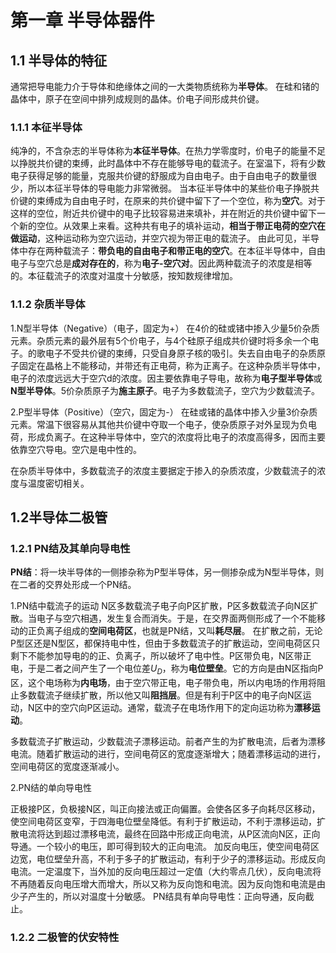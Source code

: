 # 第一章 半导体器件

## 1.1 半导体的特征

通常把导电能力介于导体和绝缘体之间的一大类物质统称为**半导体**。
在硅和锗的晶体中，原子在空间中排列成规则的晶体。价电子间形成共价键。

### 1.1.1 本征半导体

纯净的，不含杂志的半导体称为**本征半导体**。在热力学零度时，价电子的能量不足以挣脱共价键的束缚，此时晶体中不存在能够导电的载流子。在室温下，将有少数电子获得足够的能量，克服共价键的舒服成为自由电子。由于自由电子的数量很少，所以本征半导体的导电能力非常微弱。
当本征半导体中的某些价电子挣脱共价键的束缚成为自由电子时，在原来的共价键中留下了一个空位，称为**空穴**。对于这样的空位，附近共价键中的电子比较容易进来填补，并在附近的共价键中留下一个新的空位。从效果上来看。这种共有电子的填补运动，**相当于带正电荷的空穴在做运动**，这种运动称为空穴运动，并空穴视为带正电的载流子。
由此可见，半导体中存在两种载流子：**带负电的自由电子和带正电的空穴**。在本征半导体中，自由电子与空穴总是**成对存在的**，称为**电子-空穴对**。因此两种载流子的浓度是相等的。本征载流子的浓度对温度十分敏感，按知数规律增加。

### 1.1.2 杂质半导体

1.N型半导体（Negative）（电子，固定为+）
在4价的硅或锗中掺入少量5价杂质元素。杂质元素的最外层有5个价电子，与4个硅原子组成共价键时将多余一个电子。的歌电子不受共价键的束缚，只受自身原子核的吸引。失去自由电子的杂质原子固定在晶格上不能移动，并带还有正电荷，称为正离子。在这种杂质半导体中，电子的浓度远远大于空穴d的浓度。因主要依靠电子导电，故称为**电子型半导体**或**N型半导体**。5价杂质原子为**施主原子**。电子为多数载流子，空穴为少数载流子。

2.P型半导体（Positive）（空穴，固定为-）
在硅或锗的晶体中掺入少量3价杂质元素。常温下很容易从其他共价键中夺取一个电子，使杂质原子对外呈现为负电荷，形成负离子。在这种半导体中，空穴的浓度将比电子的浓度高得多，因而主要依靠空穴导电。空穴是电中性的。

在杂质半导体中，多数载流子的浓度主要据定于掺入的杂质浓度，少数载流子的浓度与温度密切相关。

## 1.2半导体二极管

### 1.2.1 PN结及其单向导电性

**PN结**：将一块半导体的一侧掺杂称为P型半导体，另一侧掺杂成为N型半导体，则在二者的交界处形成一个PN结。

1.PN结中载流子的运动
N区多数载流子电子向P区扩散，P区多数载流子向N区扩散。当电子与空穴相遇，发生复合而消失。于是，在交界面两侧形成了一个不能移动的正负离子组成的**空间电荷区**，也就是PN结，又叫**耗尽层**。
在扩散之前，无论P型区还是N型区，都保持电中性，但由于多数载流子的扩散运动，空间电荷区只剩下不能参加导电的的正、负离子，所以破坏了电中性。P区带负电，N区带正电，于是二者之间产生了一个电位差$U_D$，称为**电位壁垒**。它的方向是由N区指向P区，这个电场称为**内电场**，由于空穴带正电，电子带负电，所以内电场的作用将阻止多数载流子继续扩散，所以他又叫**阻挡层**。但是有利于P区中的电子向N区运动，N区中的空穴向P区运动。通常，载流子在电场作用下的定向运功称为**漂移运动**。

多数载流子扩散运动，少数载流子漂移运动。前者产生的为扩散电流，后者为漂移电流。随着扩散运动的进行，空间电荷区的宽度逐渐增大；随着漂移运动的进行，空间电荷区的宽度逐渐减小。

2.PN结的单向导电性

正极接P区，负极接N区，叫正向接法或正向偏置。会使各区多子向耗尽区移动，使空间电荷区变窄，于四海电位壁垒降低。有利于扩散运动，不利于漂移运动，扩散电流将达到超过漂移电流，最终在回路中形成正向电流，从P区流向N区，正向导通。一个较小的电压，即可得到较大的正向电流。
加反向电压，使空间电荷区边宽，电位壁垒升高，不利于多子的扩散运动，有利于少子的漂移运动。形成反向电流。一定温度下，当外加的反向电压超过一定值（大约零点几伏），反向电流将不再随着反向电压增大而增大，所以又称为反向饱和电流。因为反向饱和电流是由少子产生的，所以对温度十分敏感。
PN结具有单向导电性：正向导通，反向截止。

### 1.2.2 二极管的伏安特性
